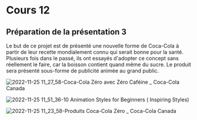 # Cours 12
## Préparation de la présentation 3 

Le but de ce projet est de présenté une nouvelle forme de Coca-Cola à partir de leur recette mondialement connu qui serait bonne pour la santé. Plusieurs fois dans le passé, ils ont essayés d'adopter ce concept sans réellement le faire, car la boisson contient quand même du sucre. Le produit sera présenté sous-forme de publicité animée au  grand public.

![2022-11-25 11_27_58-Coca-Cola Zéro avec Zéro Caféine _ Coca-Cola Canada](https://user-images.githubusercontent.com/112189143/204029873-c1c59835-9bdf-4d23-81bc-18d3fcb6ec75.png)

![2022-11-25 11_51_36-10 Animation Styles for Beginners (  Inspiring Styles)](https://user-images.githubusercontent.com/112189143/204030095-e3e1f919-6b78-4b1f-80b8-9ce84112f656.png)

![2022-11-25 11_23_58-Produits Coca-Cola Zéro _ Coca-Cola Canada](https://user-images.githubusercontent.com/112189143/204030205-10c68547-d794-406f-bce7-1183ab2a2fbe.png)
